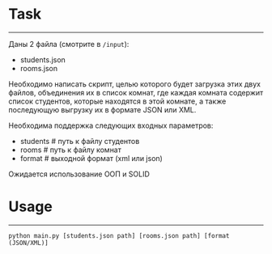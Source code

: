# Task
____
Даны 2 файла (смотрите в `/input`):
- students.json
- rooms.json

Необходимо написать скрипт, целью которого будет загрузка этих двух файлов, объединения их в список комнат, где каждая комната содержит список студентов, которые
находятся в этой комнате, а также последующую выгрузку их в формате JSON или XML.

Необходима поддержка следующих входных параметров:
- students # путь к файлу студентов
- rooms # путь к файлу комнат
- format # выходной формат (xml или json)

Ожидается использование ООП и SOLID

# Usage
____
    python main.py [students.json path] [rooms.json path] [format (JSON/XML)]